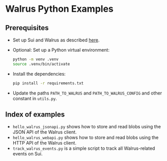 # Walrus Python Examples

## Prerequisites

- Set up Sui and Walrus as described [here](https://docs.walrus.site/usage/setup.html).
- Optional: Set up a Python virtual environment:

  ```sh
  python -m venv .venv
  source .venv/bin/activate
  ```

- Install the dependencies:

  ```sh
  pip install -r requirements.txt
  ```

- Update the paths `PATH_TO_WALRUS` and `PATH_TO_WALRUS_CONFIG` and other constant in `utils.py`.

## Index of examples

- `hello_walrus_jsonapi.py` shows how to store and read blobs using the JSON API of the Walrus
  client.
- `hello_walrus_webapi.py` shows how to store and read blobs using the HTTP API of the Walrus
  client.
- `track_walrus_events.py` is a simple script to track all Walrus-related events on Sui.
